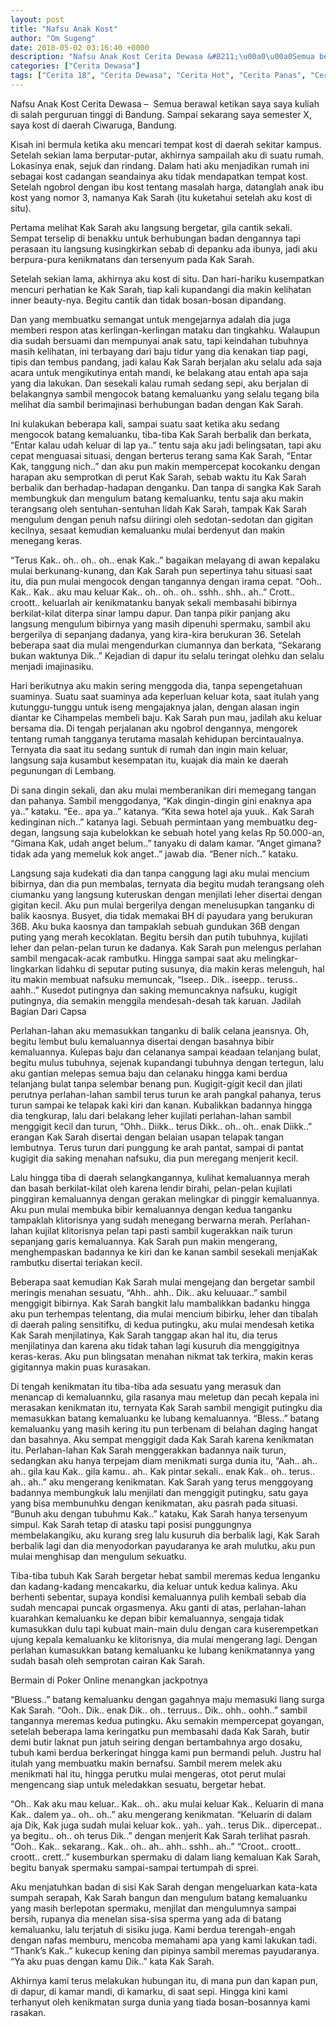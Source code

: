 ```yaml
---
layout: post
title: "Nafsu Anak Kost"
author: "Om Sugeng"
date: 2018-05-02 03:16:40 +0000
description: "Nafsu Anak Kost Cerita Dewasa &#8211;\u00a0\u00a0Semua berawal ketikan saya saya kuliah di salah perguruan tinggi di Bandung. Sampai sekarang saya semester X, saya kost di daerah Ciwaruga, Bandung.  Kisah ini b..."
categories: ["Cerita Dewasa"]
tags: ["Cerita 18", "Cerita Dewasa", "Cerita Hot", "Cerita Panas", "Cerita Seks"]
---
```


Nafsu Anak Kost
Cerita Dewasa &#8211;  Semua berawal ketikan saya saya kuliah di salah perguruan tinggi di Bandung. Sampai sekarang saya semester X, saya kost di daerah Ciwaruga, Bandung.

Kisah ini bermula ketika aku mencari tempat kost di daerah sekitar kampus. Setelah sekian lama berputar-putar, akhirnya sampailah aku di suatu rumah. Lokasinya enak, sejuk dan rindang. Dalam hati aku menjadikan rumah ini sebagai kost cadangan seandainya aku tidak mendapatkan tempat kost. Setelah ngobrol dengan ibu kost tentang masalah harga, datanglah anak ibu kost yang nomor 3, namanya Kak Sarah (itu kuketahui setelah aku kost di situ).

Pertama melihat Kak Sarah aku langsung bergetar, gila cantik sekali. Sempat terselip di benakku untuk berhubungan badan dengannya tapi perasaan itu langsung kusingkirkan sebab di depanku ada ibunya, jadi aku berpura-pura kenikmatans dan tersenyum pada Kak Sarah.

Setelah sekian lama, akhirnya aku kost di situ. Dan hari-hariku kusempatkan mencuri perhatian ke Kak Sarah, tiap kali kupandangi dia makin kelihatan inner beauty-nya. Begitu cantik dan tidak bosan-bosan dipandang.

Dan yang membuatku semangat untuk mengejarnya adalah dia juga memberi respon atas kerlingan-kerlingan mataku dan tingkahku. Walaupun dia sudah bersuami dan mempunyai anak satu, tapi keindahan tubuhnya masih kelihatan, ini terbayang dari baju tidur yang dia kenakan tiap pagi, tipis dan tembus pandang, jadi kalau Kak Sarah berjalan aku selalu ada saja acara untuk mengikutinya entah mandi, ke belakang atau entah apa saja yang dia lakukan. Dan sesekali kalau rumah sedang sepi, aku berjalan di belakangnya sambil mengocok batang kemaluanku yang selalu tegang bila melihat dia sambil berimajinasi berhubungan badan dengan Kak Sarah.

Ini kulakukan beberapa kali, sampai suatu saat ketika aku sedang mengocok batang kemaluanku, tiba-tiba Kak Sarah berbalik dan berkata, &#8220;Entar kalau udah keluar di lap ya..&#8221; tentu saja aku jadi belingsatan, tapi aku cepat menguasai situasi, dengan berterus terang sama Kak Sarah, &#8220;Entar Kak, tanggung nich..&#8221; dan aku pun makin mempercepat kocokanku dengan harapan aku semprotkan di perut Kak Sarah, sebab waktu itu Kak Sarah berbalik dan berhadap-hadapan denganku. Dan tanpa di sangka Kak Sarah membungkuk dan mengulum batang kemaluanku, tentu saja aku makin terangsang oleh sentuhan-sentuhan lidah Kak Sarah, tampak Kak Sarah mengulum dengan penuh nafsu diiringi oleh sedotan-sedotan dan gigitan kecilnya, sesaat kemudian kemaluanku mulai berdenyut dan makin menegang keras.

&#8220;Terus Kak.. oh.. oh.. oh.. enak Kak..&#8221; bagaikan melayang di awan kepalaku mulai berkunang-kunang, dan Kak Sarah pun sepertinya tahu situasi saat itu, dia pun mulai mengocok dengan tangannya dengan irama cepat.
&#8220;Ooh.. Kak.. Kak.. aku mau keluar Kak.. oh.. oh.. oh.. sshh.. shh.. ah..&#8221; Crott.. croott.. keluarlah air kenikmatanku banyak sekali membasahi bibirnya berkilat-kilat diterpa sinar lampu dapur. Dan tanpa pikir panjang aku langsung mengulum bibirnya yang masih dipenuhi spermaku, sambil aku bergerilya di sepanjang dadanya, yang kira-kira berukuran 36. Setelah beberapa saat dia mulai mengendurkan ciumannya dan berkata, &#8220;Sekarang bukan waktunya Dik..&#8221; Kejadian di dapur itu selalu teringat olehku dan selalu menjadi imajinasiku.

Hari berikutnya aku makin sering menggoda dia, tanpa sepengetahuan suaminya. Suatu saat suaminya ada keperluan keluar kota, saat itulah yang kutunggu-tunggu untuk iseng mengajaknya jalan, dengan alasan ingin diantar ke Cihampelas membeli baju. Kak Sarah pun mau, jadilah aku keluar bersama dia. Di tengah perjalanan aku ngobrol dengannya, mengorek tentang rumah tangganya terutama masalah kehidupan bercintaualnya. Ternyata dia saat itu sedang suntuk di rumah dan ingin main keluar, langsung saja kusambut kesempatan itu, kuajak dia main ke daerah pegunungan di Lembang.

Di sana dingin sekali, dan aku mulai memberanikan diri memegang tangan dan pahanya. Sambil menggodanya, &#8220;Kak dingin-dingin gini enaknya apa ya..&#8221; kataku.
&#8220;Ee.. apa ya..&#8221; katanya.
&#8220;Kita sewa hotel aja yuuk.. Kak Sarah kedinginan nich..&#8221; katanya lagi.
Sebuah permintaan yang membuatku deg-degan, langsung saja kubelokkan ke sebuah hotel yang kelas Rp 50.000-an,
&#8220;Gimana Kak, udah anget belum..&#8221; tanyaku di dalam kamar.
&#8220;Anget gimana? tidak ada yang memeluk kok anget..&#8221; jawab dia.
&#8220;Bener nich..&#8221; kataku.

Langsung saja kudekati dia dan tanpa canggung lagi aku mulai mencium bibirnya, dan dia pun membalas, ternyata dia begitu mudah terangsang oleh ciumanku yang langsung kuteruskan dengan menjilati leher disertai dengan gigitan kecil. Aku pun mulai bergerilya dengan menelusupkan tanganku di balik kaosnya. Busyet, dia tidak memakai BH di payudara yang berukuran 36B. Aku buka kaosnya dan tampaklah sebuah gundukan 36B dengan puting yang merah kecoklatan. Begitu bersih dan putih tubuhnya, kujilati leher dan pelan-pelan turun ke dadanya. Kak Sarah pun melengus perlahan sambil mengacak-acak rambutku. Hingga sampai saat aku melingkar-lingkarkan lidahku di seputar puting susunya, dia makin keras melenguh, hal itu makin membuat nafsuku memuncak, &#8220;Iseep.. Dik.. iseepp.. teruss.. aahh..&#8221; Kusedot putingnya dan saking memuncaknya nafsuku, kugigit putingnya, dia semakin menggila mendesah-desah tak karuan. Jadilah Bagian Dari Capsa

Perlahan-lahan aku memasukkan tanganku di balik celana jeansnya. Oh, begitu lembut bulu kemaluannya disertai dengan basahnya bibir kemaluannya. Kulepas baju dan celananya sampai keadaan telanjang bulat, begitu mulus tubuhnya, sejenak kupandangi tubuhnya dengan tertegun, lalu aku gantian melepas semua baju dan celanaku hingga kami berdua telanjang bulat tanpa selembar benang pun. Kugigit-gigit kecil dan jilati perutnya perlahan-lahan sambil terus turun ke arah pangkal pahanya, terus turun sampai ke telapak kaki kiri dan kanan. Kubalikkan badannya hingga dia tengkurap, lalu dari belakang leher kujilati perlahan-lahan sambil menggigit kecil dan turun, &#8220;Ohh.. Diikk.. terus Dikk.. oh.. oh.. enak Diikk..&#8221; erangan Kak Sarah disertai dengan belaian usapan telapak tangan lembutnya. Terus turun dari punggung ke arah pantat, sampai di pantat kugigit dia saking menahan nafsuku, dia pun meregang menjerit kecil.

Lalu hingga tiba di daerah selangkangannya, kulihat kemaluannya merah dan basah berkilat-kilat oleh karena lendir birahi, pelan-pelan kujilati pinggiran kemaluannya dengan gerakan melingkar di pinggir kemaluannya. Aku pun mulai membuka bibir kemaluannya dengan kedua tanganku tampaklah klitorisnya yang sudah menegang berwarna merah. Perlahan-lahan kujilat klitorisnya pelan tapi pasti sambil kugerakkan naik turun sepanjang garis kemaluannya. Kak Sarah pun makin mengerang, menghempaskan badannya ke kiri dan ke kanan sambil sesekali menjaKak rambutku disertai teriakan kecil.

Beberapa saat kemudian Kak Sarah mulai mengejang dan bergetar sambil meringis menahan sesuatu, &#8220;Ahh.. ahh.. Dik.. aku keluuaar..&#8221; sambil menggigit bibirnya. Kak Sarah bangkit lalu mambalikkan badanku hingga aku pun terhempas telentang, dia mulai mencium bibirku, leher dan tibalah di daerah paling sensitifku, di kedua putingku, aku mulai mendesah ketika Kak Sarah menjilatinya, Kak Sarah tanggap akan hal itu, dia terus menjilatinya dan karena aku tidak tahan lagi kusuruh dia menggigitnya keras-keras. Aku pun blingsatan menahan nikmat tak terkira, makin keras gigitannya makin puas kurasakan.

Di tengah kenikmatan itu tiba-tiba ada sesuatu yang merasuk dan menancap di kemaluannku, gila rasanya mau meletup dan pecah kepala ini merasakan kenikmatan itu, ternyata Kak Sarah sambil mengigit putingku dia memasukkan batang kemaluanku ke lubang kemaluannya. &#8220;Bless..&#8221; batang kemaluanku yang masih kering itu pun terbenam di belahan daging hangat dan basahnya. Aku sempat menggigit dada Kak Sarah karena kenikmatan itu. Perlahan-lahan Kak Sarah menggerakkan badannya naik turun, sedangkan aku hanya terpejam diam menikmati surga dunia itu, &#8220;Aah.. ah.. ah.. gila kau Kak.. gila kamu.. ah.. Kak pintar sekali.. enak Kak.. oh.. terus.. ah.. ah..&#8221; aku mengerang kenikmatan.
Kak Sarah yang terus menggoyang badannya membungkuk lalu menjilati dan menggigit putingku, satu gaya yang bisa membunuhku dengan kenikmatan, aku pasrah pada situasi.
&#8220;Bunuh aku dengan tubuhmu Kak..&#8221; kataku, Kak Sarah hanya tersenyum simpul. Kak Sarah tetap di atasku tapi posisi punggungnya membelakangiku, aku kurang sreg lalu kusuruh dia berbalik lagi, Kak Sarah berbalik lagi dan dia menyodorkan payudaranya ke arah mulutku, aku pun mulai menghisap dan mengulum sekuatku.

Tiba-tiba tubuh Kak Sarah bergetar hebat sambil meremas kedua lenganku dan kadang-kadang mencakarku, dia keluar untuk kedua kalinya. Aku berhenti sebentar, supaya kondisi kemaluannya pulih kembali sebab dia sudah mencapai puncak orgasmenya. Aku ganti di atas, perlahan-lahan kuarahkan kemaluanku ke depan bibir kemaluannya, sengaja tidak kumasukkan dulu tapi kubuat main-main dulu dengan cara kuserempetkan ujung kepala kemaluanku ke klitorisnya, dia mulai mengerang lagi. Dengan perlahan kumasukkan batang kemaluanku ke lubang kenikmatannya yang sudah basah oleh semprotan cairan Kak Sarah.

Bermain di Poker Online menangkan jackpotnya

&#8220;Bluess..&#8221; batang kemaluanku dengan gagahnya maju memasuki liang surga Kak Sarah.
&#8220;Ooh.. Dik.. enak Dik.. oh.. terruus.. Dik.. ohh.. oohh..&#8221; sambil tangannya meremas kedua putingku. Aku semakin mempercepat goyangan, setelah beberapa lama keringatku pun membasahi dada Kak Sarah, butir demi butir laknat pun jatuh seiring dengan bertambahnya argo dosaku, tubuh kami berdua berkeringat hingga kami pun bermandi peluh. Justru hal itulah yang membuatku makin bernafsu. Sambil merem melek aku menikmati hal itu, hingga perutku mulai mengeras, otot perut mulai mengencang siap untuk meledakkan sesuatu, bergetar hebat.

&#8220;Oh.. Kak aku mau keluar.. Kak.. oh.. aku mulai keluar Kak.. Keluarin di mana Kak.. dalem ya.. oh.. oh..&#8221; aku mengerang kenikmatan.
&#8220;Keluarin di dalam aja Dik, Kak juga sudah mulai keluar kok.. yah.. yah.. terus Dik.. dipercepat.. ya begitu.. oh.. oh terus Dik..&#8221; dengan menjerit Kak Sarah terlihat pasrah.
&#8220;Ooh.. Kak.. sekarang.. Kak.. oh.. ah.. ahh.. sshh.. ah..&#8221;
&#8220;Croot.. croott.. croott.. crett..&#8221; kusemburkan spermaku di dalam liang kemaluan Kak Sarah, begitu banyak spermaku sampai-sampai tertumpah di sprei.

Aku menjatuhkan badan di sisi Kak Sarah dengan mengeluarkan kata-kata sumpah serapah, Kak Sarah bangun dan mengulum batang kemaluanku yang masih berlepotan spermaku, menjilat dan mengulumnya sampai bersih, rupanya dia menelan sisa-sisa sperma yang ada di batang kemaluanku, lalu terjatuh di sisiku juga. Kami berdua terengah-engah dengan nafas memburu, mencoba memahami apa yang kami lakukan tadi.
&#8220;Thank&#8217;s Kak..&#8221; kukecup kening dan pipinya sambil meremas payudaranya.
&#8220;Ya aku puas dengan kamu Dik..&#8221; kata Kak Sarah.

Akhirnya kami terus melakukan hubungan itu, di mana pun dan kapan pun, di dapur, di kamar mandi, di kamarku, di saat sepi. Hingga kini kami terhanyut oleh kenikmatan surga dunia yang tiada bosan-bosannya kami rasakan.

&nbsp;